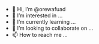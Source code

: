 - 👋 Hi, I’m @orewafuad
- 👀 I’m interested in ...
- 🌱 I’m currently learning ...
- 💞️ I’m looking to collaborate on ...
- 📫 How to reach me ...

<!---
orewafuad/orewafuad is a ✨ special ✨ repository because its `README.md` (this file) appears on your GitHub profile.
You can click the Preview link to take a look at your changes.
--->
